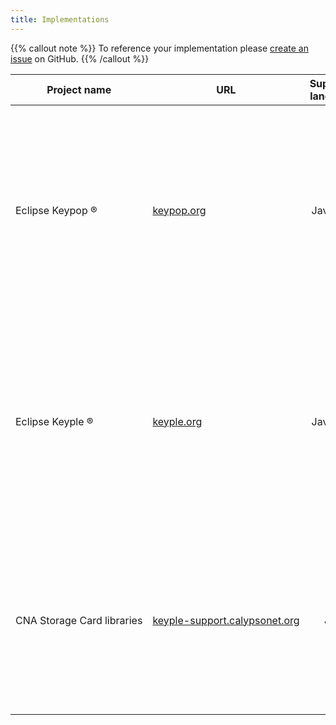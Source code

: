 ```yaml
---
title: Implementations
---
```


{{% callout note %}}
To reference your implementation please
[create an issue](https://github.com/calypsonet/calypsonet-terminal-api-website/issues/new?title=Add%20new%20Terminal%20APIs%20implementation)
on GitHub.
{{% /callout %}}

<style>
table td:nth-child(1),
table td:nth-child(2),
table td:nth-child(3),
table td:nth-child(4) {
    white-space: nowrap;
}
</style>

| Project name               | URL                               | Supported languages | License | Comments                                                                                                                                                                                                                                  |
|----------------------------|-----------------------------------|:-------------------:|---------------------------------------|-------------------------------------------------------------------------------------------------------------------------------------------------------------------------------------------------------------------------------------------|
| Eclipse Keypop ®           | [keypop.org](https://keypop.org/) |      Java, C++      |🌍 [MIT](https://opensource.org/licenses/MIT) | Provides interfaces compliant with all Terminal APIs specifications<br/><ul><li>Reader Layer</li><li>Card Layer for Calypso</li><li>Card Layer for Storage Card</li></ul>                                                                 |
| Eclipse Keyple ®           | [keyple.org](https://keyple.org/) |      Java, C++      |🌍 [Eclipse Public License v2.0](https://www.eclipse.org/legal/epl-2.0/) | Provides libraries implementing the main [Eclipse Keypop](https://keypop.org/) interfaces based on the Terminal APIs specifications<br/><ul><li>Reader Layer</li><li>Card Layer for Calypso</li></ul> |
| CNA Storage Card libraries | [keyple-support.calypsonet.org](https://keyple-support.calypsonet.org/add-ons/card-ext/storage-card/) |        Java         |🚫 [CNA restricted libraries](https://keyple-support.calypsonet.org/basics/licenses/) | Provides libraries implementing some [Eclipse Keypop](https://keypop.org/) interfaces based on the Terminal APIs specifications<br/><ul><li>Card Layer for Storage Card</li></ul> |
